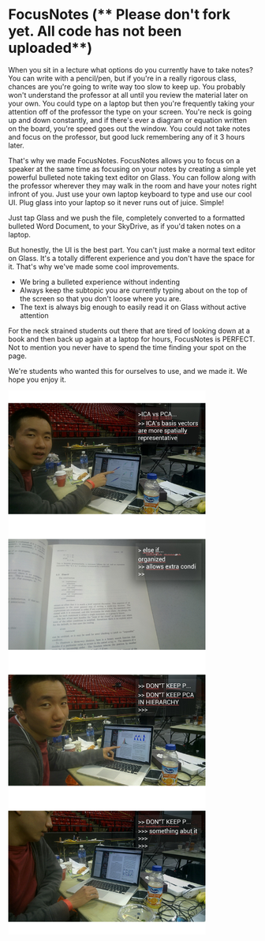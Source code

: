 FocusNotes (** Please don't fork yet. All code has not been uploaded**)
=======

When you sit in a lecture what options do you currently have to take notes? You can write with a pencil/pen, but if you're in a really rigorous class, chances are you're going to write way too slow to keep up. You probably won't understand the professor at all until you review the material later on your own. You could type on a laptop but then you're frequently taking your attention off of the professor the type on your screen. You're neck is going up and down constantly, and if there's ever a diagram or equation written on the board, you're speed goes out the window. You could not take notes and focus on the professor, but good luck remembering any of it 3 hours later.

That's why we made FocusNotes. FocusNotes allows you to focus on a speaker at the same time as focusing on your notes by creating a simple yet powerful bulleted note taking text editor on Glass. You can follow along with the professor wherever they may walk in the room and have your notes right infront of you. Just use your own laptop keyboard to type and use our cool UI. Plug glass into your laptop so it never runs out of juice. Simple! 

Just tap Glass and we push the file, completely converted to a formatted bulleted Word Document, to your SkyDrive, as if you'd taken notes on a laptop.

But honestly, the UI is the best part. You can't just make a normal text editor on Glass. It's a totally different experience and you don't have the space for it. That's why we've made some cool improvements. 

* We bring a bulleted experience without indenting
* Always keep the subtopic you are currently typing about on the top of the screen so that you don't loose where you are.
* The text is always big enough to easily read it on Glass without active attention

For the neck strained students out there that are tired of looking down at a book and then back up again at a laptop for hours, FocusNotes is PERFECT. Not to mention you never have to spend the time finding your spot on the page.

We're students who wanted this for ourselves to use, and we made it. We hope you enjoy it.

<img src="/demoPic1.png" align="center" width="400px" />
<img src="/demoPic2.png" align="center" width="400px" />
<img src="/demoPic3.png" align="center" width="400px" />
<img src="/demoPic4.png" align="center" width="400px" />
